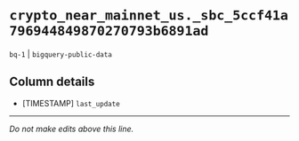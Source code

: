 # `crypto_near_mainnet_us._sbc_5ccf41a796944849870270793b6891ad`
`bq-1` | `bigquery-public-data`

## Column details
* [TIMESTAMP] `last_update`

-------------------------------------------------------------------------------
*Do not make edits above this line.*
